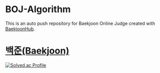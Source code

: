 # BOJ-Algorithm
This is an auto push repository for Baekjoon Online Judge created with [BaekjoonHub](https://github.com/BaekjoonHub/BaekjoonHub).

# [백준(Baekjoon)](https://www.acmicpc.net/)
[![Solved.ac Profile](http://mazassumnida.wtf/api/v2/generate_badge?boj=rudwls2717)](https://solved.ac/rudwls2717/)
